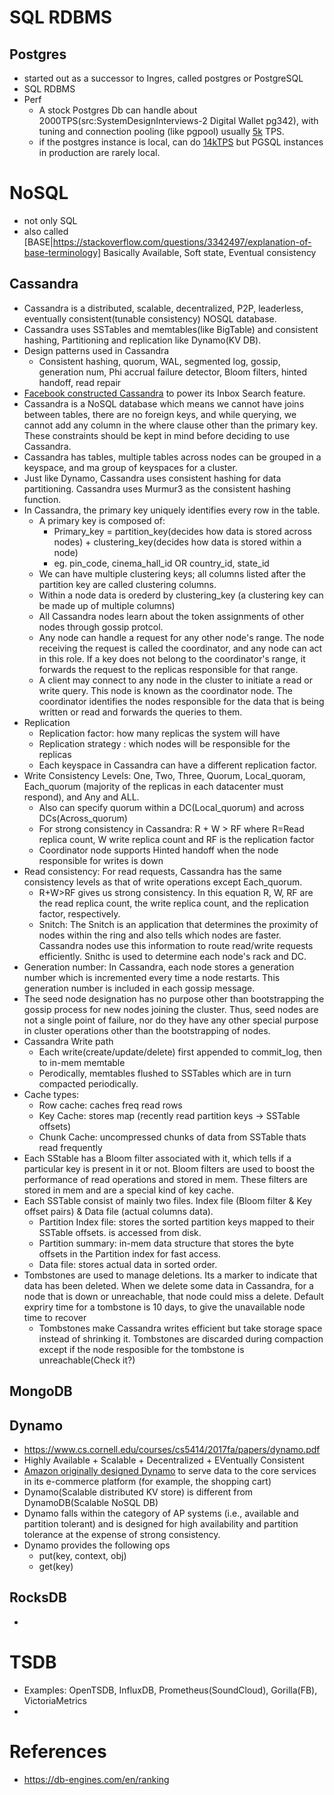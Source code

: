 # SQL RDBMS

## Postgres
- started out as a successor to Ingres, called postgres or PostgreSQL
- SQL RDBMS
- Perf
  - A stock Postgres Db can handle about 2000TPS(src:SystemDesignInterviews-2 Digital Wallet pg342), with tuning and connection pooling (like pgpool) usually [5k](https://www.ashnik.com/fine-tuning-postgres-to-achieve-5000-queries-per-second/) TPS.
  - if the postgres instance is local, can do [14kTPS](https://www.reddit.com/r/PostgreSQL/comments/o4xrhg/postgres_runs_with_14k_transactionssecond_locally/?rdt=37997) but PGSQL instances in production are rarely local. 
  

# NoSQL 
- not only SQL
- also called [BASE|https://stackoverflow.com/questions/3342497/explanation-of-base-terminology] Basically Available, Soft state, Eventual consistency

## Cassandra
- Cassandra is a distributed, scalable, decentralized, P2P, leaderless, eventually consistent(tunable consistency)  NOSQL database.
- Cassandra uses SSTables and memtables(like BigTable) and consistent hashing, Partitioning and replication like Dynamo(KV DB).
- Design patterns used in Cassandra
  - Consistent hashing, quorum, WAL, segmented log, gossip, generation num, Phi accrual failure detector, Bloom filters, hinted handoff, read repair  
- [Facebook constructed Cassandra](https://www.cs.umd.edu/~abadi/papers/abadi-pacelc.pdf) to power its Inbox Search feature.
-  Cassandra is a NoSQL database which means we cannot have joins between tables, there are no foreign keys, and while querying, we cannot add any column in the where clause other than the primary key. These constraints should be kept in mind before deciding to use Cassandra.
- Cassandra has tables, multiple tables across nodes can be grouped in a keyspace, and ma group of keyspaces for a cluster.
- Just like Dynamo, Cassandra uses consistent hashing for data partitioning. Cassandra uses Murmur3 as the consistent hashing function. 
- In Cassandra, the primary key uniquely identifies every row in the table.
  - A primary key is composed of:
    - Primary_key = partition_key(decides how data is stored across nodes) + clustering_key(decides how data is stored within a node)
    - eg. pin_code, cinema_hall_id OR country_id, state_id
  -  We can have multiple clustering keys; all columns listed after the partition key are called clustering columns.
    - Within a node data is orederd by clustering_key  (a clustering key can be made up of multiple columns)
  - All Cassandra nodes learn about the token assignments of other nodes through gossip protcol.
  - Any node can handle a request for any other node's range. The node receiving the request is called the coordinator, and any node can act in this role. If a key does not belong to the coordinator's range, it forwards the request to the replicas responsible for that range.
  - A client may connect to any node in the cluster to initiate a read or write query. This node is known as the coordinator node. The coordinator identifies the nodes responsible for the data that is being written or read and forwards the queries to them.
- Replication
  - Replication factor: how many replicas the system will have
  - Replication strategy : which nodes will be responsible for the replicas
  - Each keyspace in Cassandra can have a different replication factor.
- Write Consistency Levels:  One, Two, Three, Quorum, Local_quoram, Each_quorum (majority of the replicas in each datacenter must respond), and Any and ALL.
  - Also can specify quorum within a DC(Local_quorum) and across DCs(Across_quorum)
  - For strong consistency in Cassandra: R + W > RF where R=Read replica count, W write replica count and RF is the replication factor 
  - Coordinator node supports Hinted handoff when the node responsible for writes is down
- Read consistency: For read requests, Cassandra has the same consistency levels as that of write operations except Each_quorum.
  - R+W>RF gives us strong consistency. In this equation R, W, RF are the read replica count, the write replica count, and the replication factor, respectively.
  - Snitch: The Snitch is an application that determines the proximity of nodes within the ring and also tells which nodes are faster. Cassandra nodes use this information to route read/write requests efficiently. Snithc is used to determine each node's rack and DC.
- Generation number: In Cassandra, each node stores a generation number which is incremented every time a node restarts. This generation number is included in each gossip message.
- The seed node designation has no purpose other than bootstrapping the gossip process for new nodes joining the cluster. Thus, seed nodes are not a single point of failure, nor do they have any other special purpose in cluster operations other than the bootstrapping of nodes.
- Cassandra Write path
  - Each write(create/update/delete) first appended to commit_log, then to in-mem memtable
  - Perodically, memtables flushed to SSTables which are in turn compacted periodically.
- Cache types:
  - Row cache: caches freq read rows
  - Key Cache: stores map (recently read partition keys -> SSTable offsets)
  - Chunk Cache: uncompressed chunks of data from SSTable thats read frequently
- Each SStable has a Bloom filter associated with it, which tells if a particular key is present in it or not. Bloom filters are used to boost the performance of read operations and stored in mem. These filters are stored in mem and are a special kind of key cache.
- Each SSTable consist of mainly two files. Index file (Bloom filter & Key offset pairs) & Data file (actual columns data). 
  - Partition Index file:  stores the sorted partition keys mapped to their SSTable offsets. is accessed from disk.
  - Partition summary: in-mem data structure that stores the byte offsets in the Partition index for fast access.
  - Data file: stores actual data in sorted order.
- Tombstones are used to manage deletions. Its a marker to indicate that data has been deleted. When we delete some data in Cassandra, for a node that is down or unreachable, that node could miss a delete. Default expriry time for a tombstone is 10 days, to give the unavailable node time to recover
  - Tombstones make Cassandra writes efficient but take storage space instead of shrinking it. Tombstones are discarded during compaction except if the node resposible for the tombstone is unreachable(Check it?)
    
  


## MongoDB

## Dynamo
- https://www.cs.cornell.edu/courses/cs5414/2017fa/papers/dynamo.pdf
- Highly Available + Scalable + Decentralized + EVentually Consistent
- [Amazon originally designed Dynamo](https://www.cs.umd.edu/~abadi/papers/abadi-pacelc.pdf) to serve data to the core services in its e-commerce platform (for example, the shopping cart) 
- Dynamo(Scalable distributed KV store) is different from DynamoDB(Scalable NoSQL DB)
- Dynamo falls within the category of AP systems (i.e., available and partition tolerant) and is designed for high availability and partition tolerance at the expense of strong consistency.
- Dynamo provides the following ops
  - put(key, context, obj)
  - get(key) 
## RocksDB
- 
# TSDB
- Examples: OpenTSDB, InfluxDB, Prometheus(SoundCloud), Gorilla(FB), VictoriaMetrics
- 
# References
- https://db-engines.com/en/ranking

